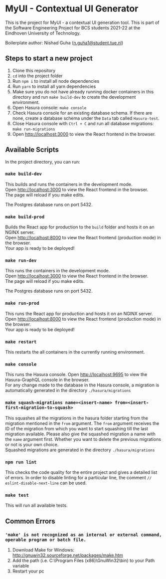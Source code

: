 # MyUI - Contextual UI Generator

This is the project for MyUI - a contextual UI generation tool. This is part of the Software Engineering Project for BCS students 2021-22 at the Eindhoven University of Technology.

Boilerplate author: Nishad Guha (n.guha1@student.tue.nl)

## Steps to start a new project

1. Clone this repository
2. `cd` into the project folder
3. Run `npm i` to install all node dependencies
4. Run `yarn` to install all yarn dependencies
5. Make sure you do not have already running docker containers in this directory and run `make build-dev` to create the development environment.
6. Open Hasura console: `make console`
7. Check Hasura console for an existing database schema. If there are none, create a database schema under the `Data` tab called `Hasura-test`.
8. Close Hasura console with `Ctrl + C` and run all database migrations: `make run-migrations`
9. Open [http://localhost:3000](http://localhost:3000) to view the React frontend in the browser.

## Available Scripts

In the project directory, you can run:

### `make build-dev`

This builds and runs the containers in the development mode.\
Open [http://localhost:3000](http://localhost:3000) to view the React frontend in the browser.\
The page will reload if you make edits.

The Postgres database runs on port 5432.

### `make build-prod`

Builds the React app for production to the `build` folder and hosts it on an NGINX server.\
Open [http://localhost:8000](http://localhost:8000) to view the React frontend (production mode) in the browser.\
Your app is ready to be deployed!

### `make run-dev`

This runs the containers in the development mode.\
Open [http://localhost:3000](http://localhost:3000) to view the React frontend in the browser.\
The page will reload if you make edits.

The Postgres database runs on port 5432.

### `make run-prod`

This runs the React app for production and hosts it on an NGINX server.\
Open [http://localhost:8000](http://localhost:8000) to view the React frontend (production mode) in the browser.\
Your app is ready to be deployed!

### `make restart`

This restarts the all containers in the currently running environment.

### `make console`

This runs the Hasura console.
Open [http://localhost:9695](http://localhost:9695) to view the Hasura-GraphQL console in the browser.\
For any change made to the database in the Hasura console, a migration is automatically generated in the directory `./hasura/migrations`

### `make squash-migrations name=<insert-name> from=<insert-first-migration-to-squash>`

This squashes all the migrations in the hasura folder starting from the migration mentioned in the `from` argument. The `from` argument receives the ID of the migration from which you want to start squashing till the last migration available. Please also give the squashed migration a name with the `name` argument first. Whether you want to delete the previous migrations or not is your own choice.\
Squashed migrations are generated in the directory `./hasura/migrations`

### `npm run lint`

This checks the code quality for the entire project and gives a detailed list of errors.
In order to disable linting for a particular line, the comment `// eslint-disable-next-line` can be used.

### `make test`

This will run all available tests.

## Common Errors

### `'make' is not recognized as an internal or external command, operable program or batch file.`

1. Download Make for Windows: http://gnuwin32.sourceforge.net/packages/make.htm
2. Add the path (i.e. C:\Program Files (x86)\GnuWin32\bin) to your Path variable
3. Restart your pc
